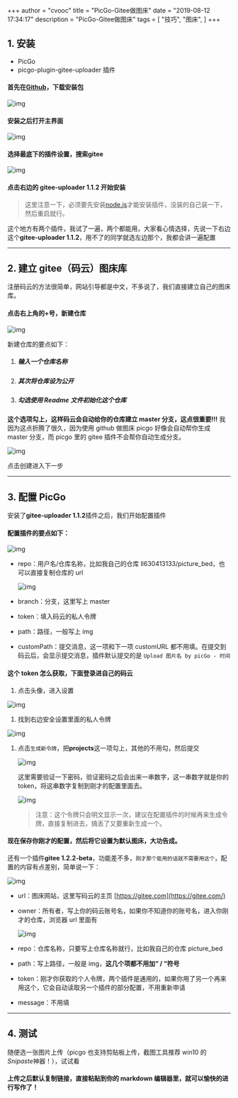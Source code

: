 +++
author = "cvooc"
title = "PicGo-Gitee做图床"
date = "2019-08-12 17:34:17"
description = "PicGo-Gitee做图床"
tags = [
    "技巧",
    "图床",
]
+++

## 1. 安装

-   PicGo
-   picgo-plugin-gitee-uploader 插件

#### 首先在[Github](https://github.com/Molunerfinn/PicGo)，下载安装包

![img](/static/img/PicGo+Gitee做图床/1.jpg)

#### 安装之后打开主界面

![img](/static/img/PicGo+Gitee做图床/2.jpg)

#### 选择最底下的插件设置，搜索**gitee**

![img](/static/img/PicGo+Gitee做图床/3.jpg)

#### 点击右边的 gitee-uploader 1.1.2 开始安装

> 这里注意一下，必须要先安装[node.js](http://nodejs.cn/download/)才能安装插件，没装的自己装一下，然后重启就行。

这个地方有两个插件，我试了一遍，两个都能用，大家看心情选择，先说一下右边这个**gitee-uploader 1.1.2**，用不了的同学就选左边那个，我都会讲一遍配置

---

## 2. 建立 gitee（码云）图床库

注册码云的方法很简单，网站引导都是中文，不多说了，我们直接建立自己的图床库。

#### 点击右上角的+号，新建仓库

![img](/static/img/PicGo+Gitee做图床/4.jpg)

新建仓库的要点如下：

1. ##### 输入一个仓库名称

2. ##### 其次将仓库设为公开

3. ##### 勾选使用 Readme 文件初始化这个仓库

**这个选项勾上，这样码云会自动给你的仓库建立 master 分支，这点很重要!!!** 我因为这点折腾了很久，因为使用 github 做图床 picgo 好像会自动帮你生成 master 分支，而 picgo 里的 gitee 插件不会帮你自动生成分支。

![img](/static/img/PicGo+Gitee做图床/5.jpg)

点击创建进入下一步

---

## 3. 配置 PicGo

安装了**gitee-uploader 1.1.2**插件之后，我们开始配置插件

#### 配置插件的要点如下：

![img](/static/img/PicGo+Gitee做图床/6.jpg)

-   repo：用户名/仓库名称，比如我自己的仓库 ll630413133/picture_bed，也可以直接复制仓库的 url

    ![img](/static/img/PicGo+Gitee做图床/7.jpg)

-   branch：分支，这里写上 master
-   token：填入码云的私人令牌
-   path：路径，一般写上 img
-   customPath：提交消息，这一项和下一项 customURL 都不用填。在提交到码云后，会显示提交消息，插件默认提交的是 `Upload 图片名 by picGo - 时间`

#### 这个 token 怎么获取，下面登录进自己的码云

1. 点击头像，进入设置

![img](/static/img/PicGo+Gitee做图床/8.jpg)

1. 找到右边安全设置里面的私人令牌

![img](/static/img/PicGo+Gitee做图床/9.jpg)

1. 点击`生成新令牌`，把**projects**这一项勾上，其他的不用勾，然后提交

    ![img](/static/img/PicGo+Gitee做图床/10.jpg)

    这里需要验证一下密码，验证密码之后会出来一串数字，这一串数字就是你的 token，将这串数字复制到刚才的配置里面去。

    ![img](/static/img/PicGo+Gitee做图床/11.jpg)

    > 注意：这个令牌只会明文显示一次，建议在配置插件的时候再来生成令牌，直接复制进去，搞丢了又要重新生成一个。

#### 现在保存你刚才的配置，然后将它设置为默认图床，大功告成。

还有一个插件**gitee 1.2.2-beta**，功能差不多，`刚才那个能用的话就不需要用这个`，配置的内容有点差别，简单说一下：

![img](/static/img/PicGo+Gitee做图床/12.jpg)

-   url：图床网站，这里写码云的主页 [https://gitee.com](https://gitee.com/)

-   owner：所有者，写上你的码云账号名，如果你不知道你的账号名，进入你刚才的仓库，浏览器 url 里面有

    ![img](/static/img/PicGo+Gitee做图床/13.jpg)

-   repo：仓库名称，只要写上仓库名称就行，比如我自己的仓库 picture_bed

-   path：写上路径，一般是 img，**这几个项都不用加“ / “符号**

-   token：刚才你获取的个人令牌，两个插件是通用的，如果你用了另一个再来用这个，它会自动读取另一个插件的部分配置，不用重新申请

-   message：不用填

---

## 4. 测试

随便选一张图片上传（picgo 也支持剪贴板上传，截图工具推荐 win10 的*Snipaste*神器！），试试看

#### 上传之后默认复制链接，直接粘贴到你的 markdown 编辑器里，就可以愉快的进行写作了！
